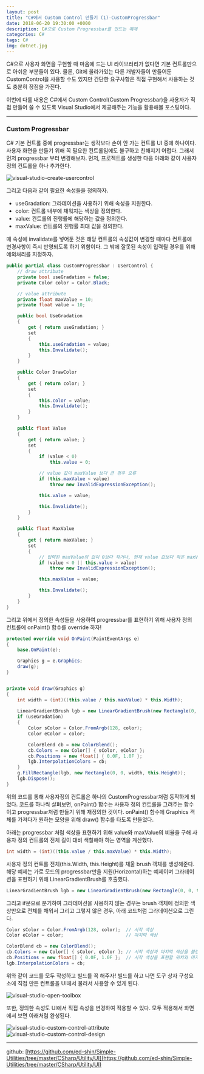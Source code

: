 ```yaml
---
layout: post
title: "C#에서 Custom Control 만들기 (1)-CustomProgressbar"
date: 2018-06-20 19:30:00 +0000
description: C#으로 Custom Progressbar를 만드는 예제
categories: C#
tags: C#
img: dotnet.jpg
---
```


C#으로 사용자 화면을 구현할 때 마음에 드는 UI 라이브러리가 없다면 기본 컨트롤만으로 아쉬운 부분들이 있다. 물론, Git에 올라가있는 다른 개발자들이 만들어둔 CustomControl을 사용할 수도 있지만 간단한 요구사항은 직접 구현해서 사용하는 것도 충분히 장점을 가진다. 

이번에 다룰 내용은 C#에서 Custom Control(Custom Progressbar)을 사용자가 직접 만들어 쓸 수 있도록 Visual Studio에서 제공해주는 기능을 활용해볼 포스팅이다.

---

### Custom Progressbar

C# 기본 컨트롤 중에 progressbar는 생각보다 손이 안 가는 컨트롤 UI 중에 하나이다. 사용자 화면을 만들기 위해 꼭 필요한 컨트롤임에도 불구하고 친해지기 어렵다. 그래서 먼저 progressbar 부터 변경해보자.
먼저, 프로젝트를 생성한 다음 아래와 같이 사용자 정의 컨트롤을 하나 추가한다.

![visual-studio-create-usercontrol](/assets/img/post-src/visual-studio-create-usercontrol.png)

그리고 다음과 같이 필요한 속성들을 정의하자.
- useGradation: 그라데이션을 사용하기 위해 속성을 지원한다.
- color: 컨트롤 내부에 채워지는 색상을 정의한다.
- value: 컨트롤의 진행률에 해당하는 값을 정의한다.
- maxValue: 컨트롤의 진행률 최대 값을 정의한다. 

매 속성에 invalidate를 넣어둔 것은 해당 컨트롤의 속성값이 변경할 때마다 컨트롤에 변경사항이 즉시 반영되도록 하기 위함이다. 그 밖에 잘못된 속성이 입력될 경우를 위해 예외처리를 지정하자.

```csharp
public partial class CustomProgressbar : UserControl {
    // draw attribute
    private bool useGradation = false;
    private Color color = Color.Black;

    // value attribute
    private float maxValue = 10;
    private float value = 10;

    public bool UseGradation
    {
        get { return useGradation; }
        set
        {
            this.useGradation = value;
            this.Invalidate();
        }
    }

    public Color DrawColor
    {
        get { return color; }
        set
        {
            this.color = value;
            this.Invalidate();
        }
    }

    public float Value
    {
        get { return value; }
        set
        {
            if (value < 0)
                this.value = 0;

            // value 값이 maxValue 보다 큰 경우 오류
            if (this.maxValue < value)
                throw new InvalidExpressionException();

            this.value = value;

            this.Invalidate();
        }
    }

    public float MaxValue
    {
        get { return maxValue; }
        set
        {
            // 입력된 maxValue의 값이 0보다 작거나, 현재 value 값보다 작은 maxValue값이 입력된다면 오류
            if (value < 0 || this.value > value)
                throw new InvalidExpressionException();

            this.maxValue = value;

            this.Invalidate();
        }
    }
}
```

그리고 위에서 정의한 속성들을 사용하여 progressbar를 표현하기 위해 사용자 정의 컨트롤에 onPaint() 함수를 override 하자!

```csharp
protected override void OnPaint(PaintEventArgs e)
{
    base.OnPaint(e);

    Graphics g = e.Graphics;
    draw(g);
}


private void draw(Graphics g)
{
    int width = (int)((this.value / this.maxValue) * this.Width);
    
    LinearGradientBrush lgb = new LinearGradientBrush(new Rectangle(0, 0, this.Width, this.Height), color, color, LinearGradientMode.Horizontal);
    if (useGradation)
    {
        Color sColor = Color.FromArgb(128, color);
        Color eColor = color;

        ColorBlend cb = new ColorBlend();
        cb.Colors = new Color[] { sColor, eColor };
        cb.Positions = new float[] { 0.0F, 1.0F };
        lgb.InterpolationColors = cb;
    }
    g.FillRectangle(lgb, new Rectangle(0, 0, width, this.Height));
    lgb.Dispose();
}
```

위의 코드를 통해 사용자정의 컨트롤은 하나의 CustomProgressbar처럼 동작하게 되었다. 
코드를 하나씩 살펴보면, onPaint() 함수는 사용자 정의 컨트롤을 그려주는 함수이고 progressbar처럼 만들기 위해 재정의한 것이다. onPaint() 함수에 Graphics 객체를 가져다가 원하는 모양을 위해 draw() 함수를 타도록 만들었다. 

아래는 progressbar 처럼 색상을 표현하기 위해 value와 maxValue의 비율을 구해 사용자 정의 컨트롤의 전체 길이 대비 색칠해야 하는 영역을 계산했다.
```csharp
int width = (int)((this.value / this.maxValue) * this.Width);
```

사용자 정의 컨트롤 전체(this.Width, this.Height)를 채울 brush 객체를 생성해준다. 해당 예제는 가로 모드의 progressbar만을 지원(Horizontal)하는 예제이며 그라데이션을 표현하기 위해 LinearGradientBrush를 호출했다.
```csharp
LinearGradientBrush lgb = new LinearGradientBrush(new Rectangle(0, 0, this.Width, this.Height), color, color, LinearGradientMode.Horizontal);
```
그리고 if문으로 분기하여 그라데이션을 사용하지 않는 경우는 brush 객체에 정의한 색상만으로 전체를 채워서 그리고 그렇지 않은 경우, 아래 코드처럼 그라데이션으로 그린다.
```csharp
Color sColor = Color.FromArgb(128, color);  // 시작 색상
Color eColor = color;                       // 마지막 색상

ColorBlend cb = new ColorBlend();
cb.Colors = new Color[] { sColor, eColor }; // 시작 색상과 마지막 색상을 블렌드 속성에 넣는다
cb.Positions = new float[] { 0.0F, 1.0F };  // 시작 색상을 표현할 위치와 마지막 색상을 표현할 위치를 비율로 정의한다.
lgb.InterpolationColors = cb;
```

위와 같이 코드를 모두 작성하고 빌드를 꼭 해주자! 빌드를 하고 나면 도구 상자 구성요소에 직접 만든 컨트롤을 UI에서 불러서 사용할 수 있게 된다.

![visual-studio-open-toolbox](/assets/img/post-src/visual-studio-open-toolbox.png)

또한, 정의한 속성도 UI에서 직접 속성을 변경하여 적용할 수 있다. 모두 적용해서 화면에서 보면 아래처럼 완성된다.

![visual-studio-custom-control-attribute](/assets/img/post-src/visual-studio-custom-control-attribute.png)
![visual-studio-custom-control-design](/assets/img/post-src/visual-studio-custom-control-design.png)

---

github:
[https://github.com/ed-shin/Simple-Utilities/tree/master/CSharp/Utility/UI](https://github.com/ed-shin/Simple-Utilities/tree/master/CSharp/Utility/UI)


